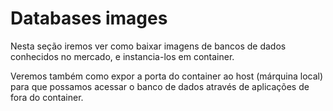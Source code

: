 # Databases images 

Nesta seção iremos ver como baixar imagens de bancos de dados conhecidos no mercado, e instancia-los em container. 

Veremos também como expor a porta do container ao host (márquina local) para que possamos acessar o banco de dados através de aplicações de fora do container.

<br>
<br>



